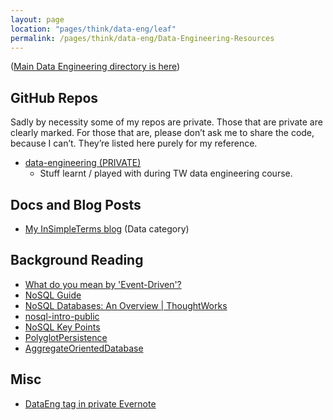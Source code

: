 ```yaml
---
layout: page
location: "pages/think/data-eng/leaf"
permalink: /pages/think/data-eng/Data-Engineering-Resources
---
```


([Main Data Engineering directory is here](/pages/think/Data-Engineering))

## GitHub Repos

Sadly by necessity some of my repos are private. Those that are private are clearly marked. For those that are, please don’t ask me to share the code, because I can’t. They’re listed here purely for my reference.

- [data-engineering (PRIVATE)](https://github.com/claresudbery/data-engineering.git)
    - Stuff learnt / played with during TW data engineering course.

## Docs and Blog Posts

- [My InSimpleTerms blog](https://insimpleterms.blog/category/data) (Data category)

## Background Reading

- [What do you mean by 'Event-Driven'?](https://martinfowler.com/articles/201701-event-driven.html)
- [NoSQL Guide](https://www.martinfowler.com/nosql.html)
- [NoSQL Databases: An Overview | ThoughtWorks](https://www.thoughtworks.com/insights/blog/nosql-databases-overview)
- [nosql-intro-public](https://www.martinfowler.com/articles/nosql-intro-original.pdf)
- [NoSQL Key Points](https://www.martinfowler.com/articles/nosqlKeyPoints.html)
- [PolyglotPersistence](https://www.martinfowler.com/bliki/PolyglotPersistence.html)
- [AggregateOrientedDatabase](https://www.martinfowler.com/bliki/AggregateOrientedDatabase.html)

## Misc

- [DataEng tag in private Evernote](https://www.evernote.com/client/web?login=true#?an=true&n=ea3db17b-65c9-49b7-b6f3-5dab6070e18e&query=tag%1FDataEng%1FtagGuid%3A1158c22a-9d46-436b-b9ff-89a04b185ba5%1Eview%3AVIEW%2FALL_NOTES&)
